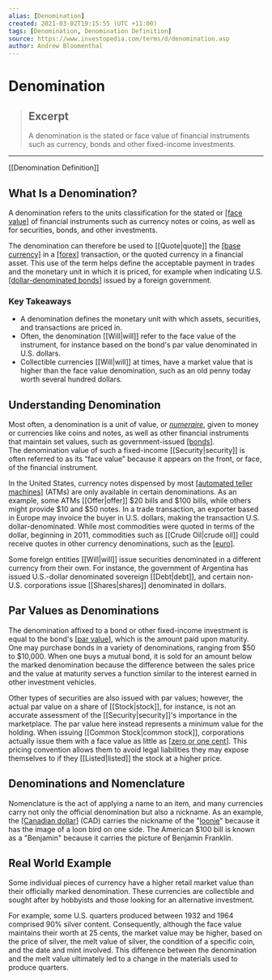 ```yaml
---
alias: [Denomination]
created: 2021-03-02T19:15:55 (UTC +11:00)
tags: [Denomination, Denomination Definition]
source: https://www.investopedia.com/terms/d/denomination.asp
author: Andrew Bloomenthal
---
```


# Denomination

> ## Excerpt
> A denomination is the stated or face value of financial instruments such as currency, bonds and other fixed-income investments.

---

[[Denomination Definition]]
## What Is a Denomination?

A denomination refers to the units classification for the stated or [[face value]](https://www.investopedia.com/terms/f/facevalue.asp) of financial instruments such as currency notes or coins, as well as for securities, bonds, and other investments.

The denomination can therefore be used to [[Quote|quote]] the [[base currency]](https://www.investopedia.com/terms/b/basecurrency.asp) in a [[forex]](https://www.investopedia.com/terms/f/forex.asp) transaction, or the quoted currency in a financial asset. This use of the term helps define the acceptable payment in trades and the monetary unit in which it is priced, for example when indicating U.S. [[dollar-denominated bonds]](https://www.investopedia.com/terms/e/eurodollarbond.asp) issued by a foreign government.

### Key Takeaways

-   A denomination defines the monetary unit with which assets, securities, and transactions are priced in.
-   Often, the denomination [[Will|will]] refer to the face value of the instrument, for instance based on the bond's par value denominated in U.S. dollars.
-   Collectible currencies [[Will|will]] at times, have a market value that is higher than the face value denomination, such as an old penny today worth several hundred dollars.

## Understanding Denomination

Most often, a denomination is a unit of value, or [_numeraire_](https://www.investopedia.com/terms/n/numeraire.asp), given to money or currencies like coins and notes, as well as other financial instruments that maintain set values, such as government-issued [[bonds]](https://www.investopedia.com/terms/b/bond.asp). The denomination value of such a fixed-income [[Security|security]] is often referred to as its “face value” because it appears on the front, or face, of the financial instrument.

In the United States, currency notes dispensed by most [[automated teller machines]](https://www.investopedia.com/terms/a/atm.asp) (ATMs) are only available in certain denominations. As an example, some ATMs [[Offer|offer]] $20 bills and $100 bills, while others might provide $10 and $50 notes. In a trade transaction, an exporter based in Europe may invoice the buyer in U.S. dollars, making the transaction U.S. dollar-denominated. While most commodities were quoted in terms of the dollar, beginning in 2011, commodities such as [[Crude Oil|crude oil]] could receive quotes in other currency denominations, such as the [[euro]](https://www.investopedia.com/terms/e/euro.asp).

Some foreign entities [[Will|will]] issue securities denominated in a different currency from their own. For instance, the government of Argentina has issued U.S.-dollar denominated sovereign [[Debt|debt]], and certain non-U.S. corporations issue [[Shares|shares]] denominated in dollars.

## Par Values as Denominations

The denomination affixed to a bond or other fixed-income investment is equal to the bond's [[par value]](https://www.investopedia.com/terms/p/parvalue.asp), which is the amount paid upon maturity. One may purchase bonds in a variety of denominations, ranging from $50 to $10,000. When one buys a mutual bond, it is sold for an amount below the marked denomination because the difference between the sales price and the value at maturity serves a function similar to the interest earned in other investment vehicles.

Other types of securities are also issued with par values; however, the actual par value on a share of [[Stock|stock]], for instance, is not an accurate assessment of the [[Security|security]]'s importance in the marketplace. The par value here instead represents a minimum value for the holding. When issuing [[Common Stock|common stock]], corporations actually issue them with a face value as little as [[zero or one cent]](https://www.investopedia.com/ask/answers/why-would-stock-have-no-par-value/). This pricing convention allows them to avoid legal liabilities they may expose themselves to if they [[Listed|listed]] the stock at a higher price.

## Denominations and Nomenclature

Nomenclature is the act of applying a name to an item, and many currencies carry not only the official denomination but also a nickname. As an example, the [[Canadian dollar]](https://www.investopedia.com/terms/c/cad.asp) (CAD) carries the nickname of the "[loonie](https://www.investopedia.com/terms/l/loonie.asp)" because it has the image of a loon bird on one side. The American $100 bill is known as a "Benjamin" because it carries the picture of Benjamin Franklin.

## Real World Example

Some individual pieces of currency have a higher retail market value than their officially marked denomination. These currencies are collectible and sought after by hobbyists and those looking for an alternative investment.

For example, some U.S. quarters produced between 1932 and 1964 comprised 90% silver content. Consequently, although the face value maintains their worth at 25 cents, the market value may be higher, based on the price of silver, the melt value of silver, the condition of a specific coin, and the date and mint involved. This difference between the denomination and the melt value ultimately led to a change in the materials used to produce quarters.
